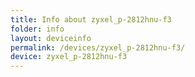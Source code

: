 ```yaml
---
title: Info about zyxel_p-2812hnu-f3
folder: info
layout: deviceinfo
permalink: /devices/zyxel_p-2812hnu-f3/
device: zyxel_p-2812hnu-f3
---
```


